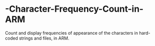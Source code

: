 # -Character-Frequency-Count-in-ARM
Count and display frequencies of appearance of the characters in hard-coded strings and files, in ARM.
